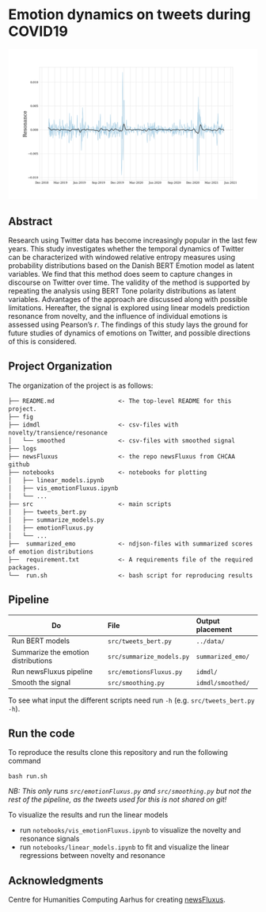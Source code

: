 # Emotion dynamics on tweets during COVID19

![Resonance](fig/W3_smooth150_res.png)

## Abstract
Research  using  Twitter  data  has  become  increasingly  popular  in  the  last  few years.  This study investigates whether the temporal dynamics of Twitter can be characterized with windowed relative entropy measures using probability distributions based on the Danish BERT Emotion model as latent variables.  We find  that  this  method  does  seem  to  capture  changes  in  discourse  on  Twitter over time.  The validity of the method is supported by repeating the analysis using BERT Tone polarity distributions as latent variables.  Advantages of the approach are discussed along with possible limitations.  Hereafter, the signal is explored using linear models prediction resonance from novelty, and the influence of individual emotions is assessed using Pearson’s *r*.  The findings of this study lays the ground for future studies of dynamics of emotions on Twitter, and possible directions of this is considered.

## Project Organization
The organization of the project is as follows:

```
├── README.md                  <- The top-level README for this project.
├── fig                        
├── idmdl                      <- csv-files with novelty/transience/resonance
│   └── smoothed               <- csv-files with smoothed signal
├── logs                       
├── newsFluxus                 <- the repo newsFluxus from CHCAA github
├── notebooks                  <- notebooks for plotting      
│   ├── linear_models.ipynb
│   ├── vis_emotionFluxus.ipynb
│   └── ...
├── src                        <- main scripts
│   ├── tweets_bert.py
│   ├── summarize_models.py
│   ├── emotionFluxus.py
│   └── ...
├──  summarized_emo            <- ndjson-files with summarized scores of emotion distributions
├──  requirement.txt           <- A requirements file of the required packages.
└──  run.sh                    <- bash script for reproducing results
```

## Pipeline

| Do | File| Output placement |
|-----------|:------------|:--------|
Run BERT models | ```src/tweets_bert.py```  | ```../data/```
Summarize the emotion distributions | ```src/summarize_models.py``` | ```summarized_emo/```
Run newsFluxus pipeline | ```src/emotionsFluxus.py``` | ```idmdl/```
Smooth the signal | ```src/smoothing.py``` | ```idmdl/smoothed/```

To see what input the different scripts need run ```-h``` (e.g. ```src/tweets_bert.py -h```).

## Run the code
To reproduce the results clone this repository and run the following command
```
bash run.sh
```

*NB: This only runs ```src/emotionFluxus.py``` and ```src/smoothing.py``` but not the rest of the pipeline, as the tweets used for this is not shared on git!* 

To visualize the results and run the linear models
- run ```notebooks/vis_emotionFluxus.ipynb``` to visualize the novelty and resonance signals
- run ```notebooks/linear_models.ipynb``` to fit and visualize the linear regressions between novelty and resonance

## Acknowledgments

Centre for Humanities Computing Aarhus for creating [newsFluxus](https://github.com/centre-for-humanities-computing/newsFluxus).